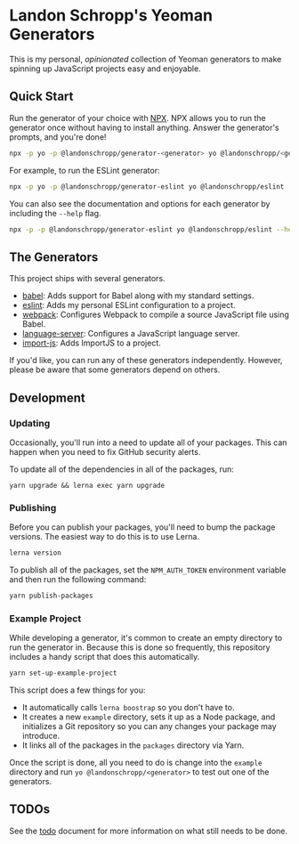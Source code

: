 # Landon Schropp's Yeoman Generators

This is my personal, *opinionated* collection of Yeoman generators to make spinning up JavaScript
projects easy and enjoyable.

## Quick Start

Run the generator of your choice with [NPX](https://github.com/zkat/npx). NPX allows you to run the
generator once without having to install anything. Answer the generator's prompts, and you're done!

``` sh
npx -p yo -p @landonschropp/generator-<generator> yo @landonschropp/<generator>
```

For example, to run the ESLint generator:

``` sh
npx -p yo -p @landonschropp/generator-eslint yo @landonschropp/eslint
```

You can also see the documentation and options for each generator by including the `--help` flag.

``` sh
npx -p -p @landonschropp/generator-eslint yo @landonschropp/eslint --help
```

## The Generators

This project ships with several generators.

* [babel](packages/generator-babel/readme.md): Adds support for Babel along with my standard
  settings.
* [eslint](packages/generator-eslint/readme.md): Adds my personal ESLint configuration to a project.
* [webpack](packages/generator-webpack/readme.md): Configures Webpack to compile a source JavaScript
  file using Babel.
* [language-server](packages/generator-language-server/readme.md): Configures a JavaScript language
  server.
* [import-js](packages/generator-import-js/readme.md): Adds ImportJS to a project.

If you'd like, you can run any of these generators independently. However, please be aware that some
generators depend on others.

## Development

### Updating

Occasionally, you'll run into a need to update all of your packages. This can happen when you need
to fix GitHub security alerts.

To update all of the dependencies in all of the packages, run:

```
yarn upgrade && lerna exec yarn upgrade
```

### Publishing

Before you can publish your packages, you'll need to bump the package versions. The easiest way to
do this is to use Lerna.

``` sh
lerna version
```

To publish all of the packages, set the `NPM_AUTH_TOKEN` environment variable and then run the
following command:

``` sh
yarn publish-packages
```

### Example Project

While developing a generator, it's common to create an empty directory to run the generator in.
Because this is done so frequently, this repository includes a handy script that does this
automatically.

``` sh
yarn set-up-example-project
```

This script does a few things for you:

* It automatically calls `lerna boostrap` so you don't have to.
* It creates a new `example` directory, sets it up as a Node package, and initializes a Git
  repository so you can any changes your package may introduce.
* It links all of the packages in the `packages` directory via Yarn.

Once the script is done, all you need to do is change into the `example` directory and run
`yo @landonschropp/<generator>` to test out one of the generators.

## TODOs

See the [todo](/todo.md) document for more information on what still needs to be done.
